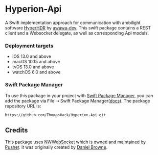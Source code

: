 # Hyperion-Api

A Swift implementation approach for communication with ambilight software [HyperHDR](https://github.com/awawa-dev/HyperHDR) by [awawa-dev](https://github.com/awawa-dev). This swift package contains a REST client and a Websocket delegate, as well as corresponding Api models.

### Deployment targets

- iOS 13.0 and above
- macOS 10.15 and above
- tvOS 13.0 and above
- watchOS 6.0 and above

### Swift Package Manager

To use this package in your project with [Swift Package Manager](https://swift.org/package-manager/), you can add the package via File ➝ Swift Package Manager([docs](https://developer.apple.com/documentation/xcode/adding_package_dependencies_to_your_app)). The package repository URL is:

```bash
https://github.com/ThomasHack/Hyperion-Api.git
```

## Credits

This package uses [NWWebSocket](https://github.com/pusher/NWWebSocket) which is owned and maintained by [Pusher](https://pusher.com). It was originally created by [Daniel Browne](https://github.com/danielrbrowne).
